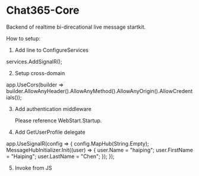 # Chat365-Core
Backend of realtime bi-direcational live message startkit.

How to setup:

1. Add line to ConfigureServices

  services.AddSignalR();
  
2. Setup cross-domain

  app.UseCors(builder => builder.AllowAnyHeader().AllowAnyMethod().AllowAnyOrigin().AllowCredentials());


3. Add authentication middleware
   
   Please reference WebStart.Startup.


4. Add GetUserProfile delegate

  app.UseSignalR(config => {
                config.MapHub<MessageHub>(String.Empty);
                MessageHubInitializer.Init((user) => {
                    user.Name = "haiping";
                    user.FirstName = "Haiping";
                    user.LastName = "Chen";
                });
            });
  
5. Invoke from JS
  <script>
    var signalrClient = require('./libs/signalr-clientES5');
    let signalr = new signalrClient.HubConnection('http://localhost:9000?userId=haiping');
    signalr.send = function(data) {
      signalr.invoke('received', data);
    }

    signalr.start().then(() => console.log('connected'));
    
    // send message to specific channel, message will go to public channel if channelId is empty
    signalr.send({channelId: '', message: {text: 'Hello world'}});
    
    // received message event
    signalr.on('received', data => {
      console.log(data);
    });
  </script>
